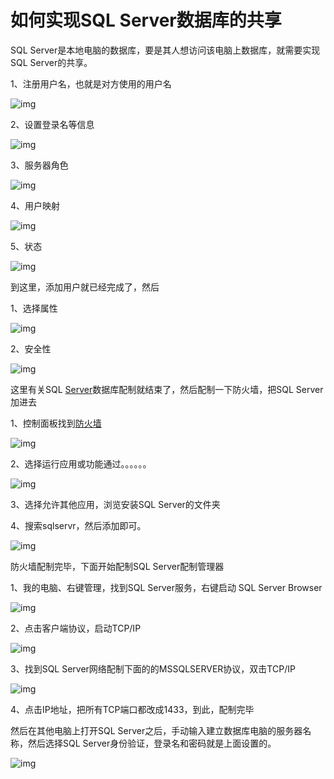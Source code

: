 # 如何实现SQL Server数据库的共享

SQL Server是本地电脑的数据库，要是其人想访问该电脑上数据库，就需要实现SQL Server的共享。

1、注册用户名，也就是对方使用的用户名

![img](https://img-blog.csdnimg.cn/20200518110158638.png)

2、设置登录名等信息

![img](https://img-blog.csdnimg.cn/20200518110338401.png?x-oss-process=image/watermark,type_ZmFuZ3poZW5naGVpdGk,shadow_10,text_aHR0cHM6Ly9ibG9nLmNzZG4ubmV0L2FhYVBvc3RjYXJk,size_16,color_FFFFFF,t_70)

3、服务器角色

![img](https://img-blog.csdnimg.cn/20200518110512986.png?x-oss-process=image/watermark,type_ZmFuZ3poZW5naGVpdGk,shadow_10,text_aHR0cHM6Ly9ibG9nLmNzZG4ubmV0L2FhYVBvc3RjYXJk,size_16,color_FFFFFF,t_70)

4、用户映射

![img](https://img-blog.csdnimg.cn/20200518110650911.png?x-oss-process=image/watermark,type_ZmFuZ3poZW5naGVpdGk,shadow_10,text_aHR0cHM6Ly9ibG9nLmNzZG4ubmV0L2FhYVBvc3RjYXJk,size_16,color_FFFFFF,t_70)

5、状态

![img](https://img-blog.csdnimg.cn/20200518110742196.png?x-oss-process=image/watermark,type_ZmFuZ3poZW5naGVpdGk,shadow_10,text_aHR0cHM6Ly9ibG9nLmNzZG4ubmV0L2FhYVBvc3RjYXJk,size_16,color_FFFFFF,t_70)

到这里，添加用户就已经完成了，然后

1、选择属性

![img](https://img-blog.csdnimg.cn/20200518111154217.png?x-oss-process=image/watermark,type_ZmFuZ3poZW5naGVpdGk,shadow_10,text_aHR0cHM6Ly9ibG9nLmNzZG4ubmV0L2FhYVBvc3RjYXJk,size_16,color_FFFFFF,t_70)

2、安全性

![img](https://img-blog.csdnimg.cn/20200518111234789.png?x-oss-process=image/watermark,type_ZmFuZ3poZW5naGVpdGk,shadow_10,text_aHR0cHM6Ly9ibG9nLmNzZG4ubmV0L2FhYVBvc3RjYXJk,size_16,color_FFFFFF,t_70)

这里有关SQL [Server](https://so.csdn.net/so/search?q=Server&spm=1001.2101.3001.7020)数据库配制就结束了，然后配制一下防火墙，把SQL Server加进去

1、控制面板找到[防火墙](https://so.csdn.net/so/search?q=防火墙&spm=1001.2101.3001.7020)

![img](https://img-blog.csdnimg.cn/20200518111612549.png?x-oss-process=image/watermark,type_ZmFuZ3poZW5naGVpdGk,shadow_10,text_aHR0cHM6Ly9ibG9nLmNzZG4ubmV0L2FhYVBvc3RjYXJk,size_16,color_FFFFFF,t_70)

2、选择运行应用或功能通过。。。。。。

![img](https://img-blog.csdnimg.cn/2020051811165931.png?x-oss-process=image/watermark,type_ZmFuZ3poZW5naGVpdGk,shadow_10,text_aHR0cHM6Ly9ibG9nLmNzZG4ubmV0L2FhYVBvc3RjYXJk,size_16,color_FFFFFF,t_70)

3、选择允许其他应用，浏览安装SQL Server的文件夹

4、搜索sqlservr，然后添加即可。

![img](https://img-blog.csdnimg.cn/20200518111913164.png?x-oss-process=image/watermark,type_ZmFuZ3poZW5naGVpdGk,shadow_10,text_aHR0cHM6Ly9ibG9nLmNzZG4ubmV0L2FhYVBvc3RjYXJk,size_16,color_FFFFFF,t_70)

防火墙配制完毕，下面开始配制SQL Server配制管理器

1、我的电脑、右键管理，找到SQL Server服务，右键启动 SQL Server Browser

![img](https://img-blog.csdnimg.cn/20200518112220171.png?x-oss-process=image/watermark,type_ZmFuZ3poZW5naGVpdGk,shadow_10,text_aHR0cHM6Ly9ibG9nLmNzZG4ubmV0L2FhYVBvc3RjYXJk,size_16,color_FFFFFF,t_70)

2、点击客户端协议，启动TCP/IP

![img](https://img-blog.csdnimg.cn/20200518112317996.png?x-oss-process=image/watermark,type_ZmFuZ3poZW5naGVpdGk,shadow_10,text_aHR0cHM6Ly9ibG9nLmNzZG4ubmV0L2FhYVBvc3RjYXJk,size_16,color_FFFFFF,t_70)

3、找到SQL Server网络配制下面的的MSSQLSERVER协议，双击TCP/IP

![img](https://img-blog.csdnimg.cn/20200518112510134.png?x-oss-process=image/watermark,type_ZmFuZ3poZW5naGVpdGk,shadow_10,text_aHR0cHM6Ly9ibG9nLmNzZG4ubmV0L2FhYVBvc3RjYXJk,size_16,color_FFFFFF,t_70)

4、点击IP地址，把所有TCP端口都改成1433，到此，配制完毕

然后在其他电脑上打开SQL Server之后，手动输入建立数据库电脑的服务器名称，然后选择SQL Server身份验证，登录名和密码就是上面设置的。

![img](https://img-blog.csdnimg.cn/20200518112922727.png?x-oss-process=image/watermark,type_ZmFuZ3poZW5naGVpdGk,shadow_10,text_aHR0cHM6Ly9ibG9nLmNzZG4ubmV0L2FhYVBvc3RjYXJk,size_16,color_FFFFFF,t_70)